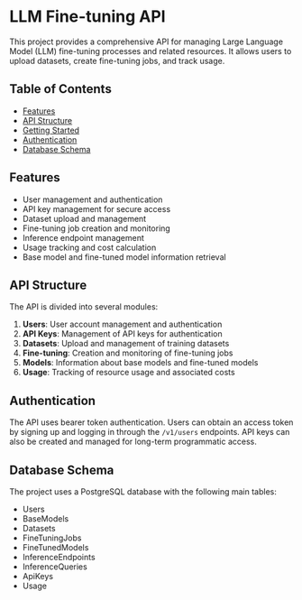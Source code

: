 # LLM Fine-tuning API

This project provides a comprehensive API for managing Large Language Model (LLM) fine-tuning processes and related resources. It allows users to upload datasets, create fine-tuning jobs, and track usage.

## Table of Contents

- [Features](#features)
- [API Structure](#api-structure)
- [Getting Started](#getting-started)
- [Authentication](#authentication)
- [Database Schema](#database-schema)

## Features

- User management and authentication
- API key management for secure access
- Dataset upload and management
- Fine-tuning job creation and monitoring
- Inference endpoint management
- Usage tracking and cost calculation
- Base model and fine-tuned model information retrieval

## API Structure

The API is divided into several modules:

1. **Users**: User account management and authentication
2. **API Keys**: Management of API keys for authentication
3. **Datasets**: Upload and management of training datasets
4. **Fine-tuning**: Creation and monitoring of fine-tuning jobs
5. **Models**: Information about base models and fine-tuned models
7. **Usage**: Tracking of resource usage and associated costs

## Authentication

The API uses bearer token authentication. Users can obtain an access token by signing up and logging in through the `/v1/users` endpoints. API keys can also be created and managed for long-term programmatic access.

## Database Schema

The project uses a PostgreSQL database with the following main tables:

- Users
- BaseModels
- Datasets
- FineTuningJobs
- FineTunedModels
- InferenceEndpoints
- InferenceQueries
- ApiKeys
- Usage